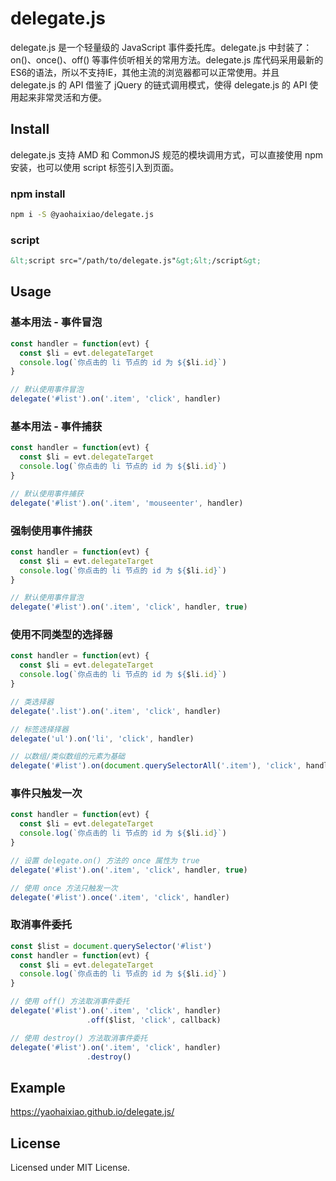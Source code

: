 # delegate.js

delegate.js 是一个轻量级的 JavaScript 事件委托库。delegate.js 中封装了：on()、once()、off() 等事件侦听相关的常用方法。delegate.js 库代码采用最新的ES6的语法，所以不支持IE，其他主流的浏览器都可以正常使用。并且 delegate.js 的 API 借鉴了 jQuery 的链式调用模式，使得 delegate.js 的 API 使用起来非常灵活和方便。

## Install

delegate.js 支持 AMD 和 CommonJS 规范的模块调用方式，可以直接使用 npm 安装，也可以使用 script 标签引入到页面。

### npm install

```sh
npm i -S @yaohaixiao/delegate.js
```

### script

```html
&lt;script src="/path/to/delegate.js"&gt;&lt;/script&gt;
```

## Usage

### 基本用法 - 事件冒泡

```js
const handler = function(evt) {
  const $li = evt.delegateTarget
  console.log(`你点击的 li 节点的 id 为 ${$li.id}`)
}

// 默认使用事件冒泡
delegate('#list').on('.item', 'click', handler)
```

### 基本用法 - 事件捕获

```js
const handler = function(evt) {
  const $li = evt.delegateTarget
  console.log(`你点击的 li 节点的 id 为 ${$li.id}`)
}

// 默认使用事件捕获
delegate('#list').on('.item', 'mouseenter', handler)
```

### 强制使用事件捕获

```js
const handler = function(evt) {
  const $li = evt.delegateTarget
  console.log(`你点击的 li 节点的 id 为 ${$li.id}`)
}

// 默认使用事件冒泡
delegate('#list').on('.item', 'click', handler, true)
```

### 使用不同类型的选择器

```js
const handler = function(evt) {
  const $li = evt.delegateTarget
  console.log(`你点击的 li 节点的 id 为 ${$li.id}`)
}

// 类选择器
delegate('.list').on('.item', 'click', handler)

// 标签选择择器
delegate('ul').on('li', 'click', handler)

// 以数组/类似数组的元素为基础
delegate('#list').on(document.querySelectorAll('.item'), 'click', handler)
```

### 事件只触发一次

```js
const handler = function(evt) {
  const $li = evt.delegateTarget
  console.log(`你点击的 li 节点的 id 为 ${$li.id}`)
}

// 设置 delegate.on() 方法的 once 属性为 true
delegate('#list').on('.item', 'click', handler, true)

// 使用 once 方法只触发一次
delegate('#list').once('.item', 'click', handler)
```

### 取消事件委托

```js
const $list = document.querySelector('#list')
const handler = function(evt) {
  const $li = evt.delegateTarget
  console.log(`你点击的 li 节点的 id 为 ${$li.id}`)
}

// 使用 off() 方法取消事件委托
delegate('#list').on('.item', 'click', handler)
                 .off($list, 'click', callback)

// 使用 destroy() 方法取消事件委托
delegate('#list').on('.item', 'click', handler)
                 .destroy()
```

## Example

https://yaohaixiao.github.io/delegate.js/

## License

Licensed under MIT License.
